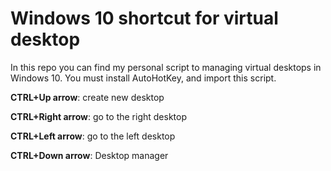 # Windows 10 shortcut for virtual desktop

In this repo you can find my personal script to managing virtual desktops in Windows 10. You must install AutoHotKey, and import this script.

<b>CTRL+Up arrow</b>: create new desktop

<b>CTRL+Right arrow</b>: go to the right desktop

<b>CTRL+Left arrow</b>: go to the left desktop

<b>CTRL+Down arrow</b>: Desktop manager
